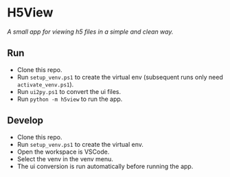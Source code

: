 # H5View

_A small app for viewing h5 files in a simple and clean way._

## Run

 - Clone this repo.
 - Run `setup_venv.ps1` to create the virtual env (subsequent runs only need `activate_venv.ps1`).
 - Run `ui2py.ps1` to convert the ui files.
 - Run `python -m h5view` to run the app.

## Develop

 - Clone this repo.
 - Run `setup_venv.ps1` to create the virtual env.
 - Open the workspace is VSCode.
 - Select the venv in the venv menu.
 - The ui conversion is run automatically before running the app.